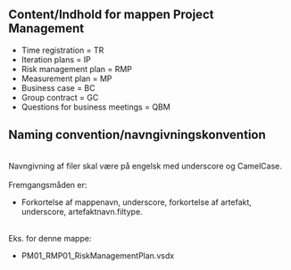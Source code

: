 ## Content/Indhold for mappen Project Management
- Time registration = TR
- Iteration plans = IP
- Risk management plan = RMP
- Measurement plan = MP
- Business case = BC
- Group contract = GC
- Questions for business meetings = QBM


## Naming convention/navngivningskonvention
<br> Navngivning af filer skal være på engelsk med underscore og CamelCase. <br/> 
<br> Fremgangsmåden er: <br/>  
- Forkortelse af mappenavn, underscore, forkortelse af artefakt, underscore, artefaktnavn.filtype.

<br> Eks. for denne mappe: <br/> 
- PM01_RMP01_RiskManagementPlan.vsdx 
